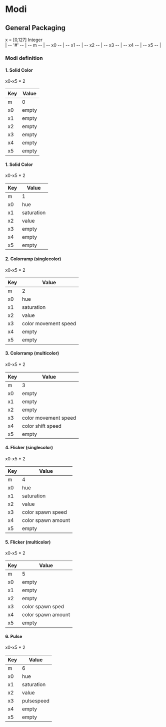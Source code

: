 # Modi

## General Packaging
x = [0,127] Integer <br />
| -- '#' -- | -- m -- | -- x0 -- | -- x1 -- | -- x2 -- | -- x3 -- | -- x4 -- | -- x5 -- |


### Modi definition

#### 1. Solid Color

x0-x5 * 2

| Key   | Value     |
|-------|-----------|
|m      | 0         |
|x0     | empty     |
|x1     | empty     |
|x2     | empty     |
|x3     | empty     |
|x4     | empty     |
|x5     | empty     |

#### 1. Solid Color

x0-x5 * 2

| Key   | Value     |
|-------|-----------|
|m      | 1         |
|x0     | hue     |
|x1     | saturation     |
|x2     | value     |
|x3     | empty     |
|x4     | empty     |
|x5     | empty     |


#### 2. Colorramp (singlecolor)

x0-x5 * 2

| Key   | Value     |
|-------|-----------|
|m      | 2         |
|x0     | hue     |
|x1     | saturation     |
|x2     | value     |
|x3     | color movement speed     |
|x4     | empty     |
|x5     | empty     |


#### 3. Colorramp (multicolor)

x0-x5 * 2

| Key   | Value     |
|-------|-----------|
|m      | 3         |
|x0     | empty     |
|x1     | empty     |
|x2     | empty     |
|x3     | color movement speed     |
|x4     | color shift speed     |
|x5     | empty     |


#### 4. Flicker (singlecolor)

x0-x5 * 2

| Key   | Value     |
|-------|-----------|
|m      | 4         |
|x0     | hue     |
|x1     | saturation     |
|x2     | value     |
|x3     | color spawn speed     |
|x4     | color spawn amount     |
|x5     | empty     |


#### 5. Flicker (multicolor)

x0-x5 * 2

| Key   | Value     |
|-------|-----------|
|m      | 5         |
|x0     | empty     |
|x1     | empty     |
|x2     | empty     |
|x3     | color spawn sped     |
|x4     | color spawn amount     |
|x5     | empty     |


#### 6. Pulse

x0-x5 * 2

| Key   | Value     |
|-------|-----------|
|m      | 6         |
|x0     | hue       |
|x1     | saturation|
|x2     | value     |
|x3     | pulsespeed|
|x4     | empty     |
|x5     | empty     |
